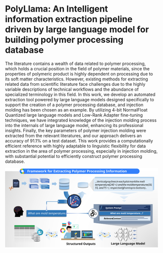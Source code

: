 # PolyLlama: An Intelligent information extraction pipeline driven by large language model for building polymer processing database

The literature contains a wealth of data related to polymer processing, which holds a crucial position in the field of polymer materials, since the properties of polymeric product is highly dependent on processing due to its soft matter characteristics. However, existing methods for extracting related data from scientific literature face challenges due to the highly variable descriptions of technical workflows and the abundance of specialized terminology in this field. In this work, we develop an automated extraction tool powered by large language models designed specifically to support the creation of a polymer processing database, and injection molding has been chosen as an example. By utilizing 4-bit NormalFloat Quantized large language models and Low-Rank Adapter fine-tuning techniques, we have integrated knowledge of the injection molding process into the internals of large language model, enhancing its professional insights. Finally, the key parameters of polymer injection molding were extracted from the relevant literatures, and our approach delivers an accuracy of 91.1% on a test dataset. This work provides a computationally efficient reference with highly adaptable to linguistic flexibility for data extraction in the area of polymer processing, especially in injection molding, with substantial potential to efficiently construct polymer processing database.

<img src="https://github.com/Sleepykaby/PolyLlama/blob/main/file/picture.svg">
